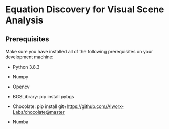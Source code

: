 # Equation Discovery for Visual Scene Analysis


##  Prerequisites
Make sure you have installed all of the following prerequisites on your development machine:


* Python 3.8.3

* Numpy

* Opencv 

* BGSLibrary: pip install pybgs

* Chocolate: pip install git+https://github.com/AIworx-Labs/chocolate@master

* Numba
